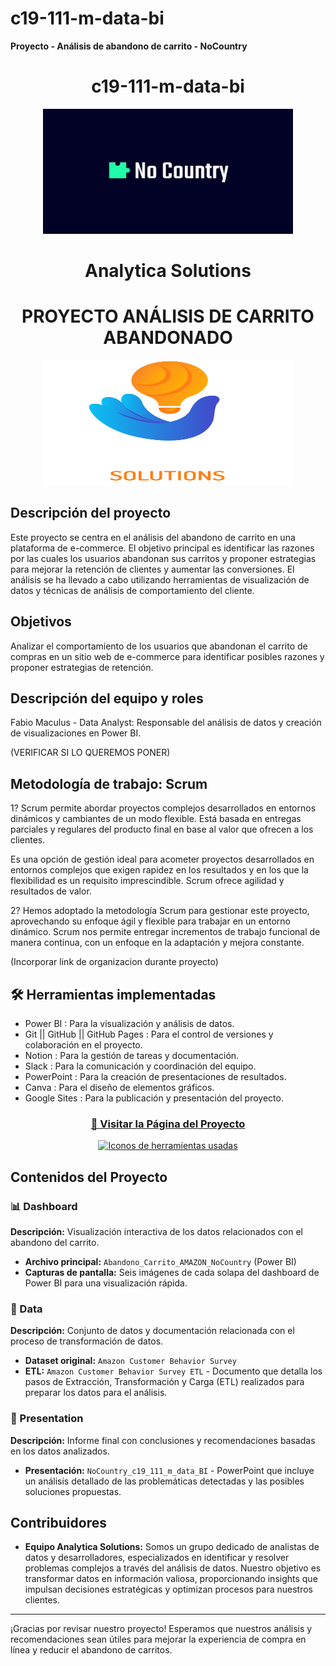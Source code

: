# c19-111-m-data-bi
**Proyecto - Análisis de abandono de carrito - NoCountry**

<h1 align="center">c19-111-m-data-bi</h1>

<p align="center">
  <img width="400" height="200" src="img/NoCountry.png" alt="Logo de NoCountry">
</p>

<h1 align="center">Analytica Solutions</h1>
<h1 align="center">PROYECTO ANÁLISIS DE CARRITO ABANDONADO</h1>

<p align="center">
  <img width="400" height="200" src="img/Logo grande.png" alt="Logo de Analytica Solutions">
</p>

## Descripción del proyecto
Este proyecto se centra en el análisis del abandono de carrito en una plataforma de e-commerce. El objetivo principal es identificar las razones por las cuales los usuarios abandonan sus carritos y proponer estrategias para mejorar la retención de clientes y aumentar las conversiones. El análisis se ha llevado a cabo utilizando herramientas de visualización de datos y técnicas de análisis de comportamiento del cliente.

## Objetivos
Analizar el comportamiento de los usuarios que abandonan el carrito de compras en un sitio web de e-commerce para identificar posibles razones y proponer estrategias de retención.

##  Descripción del equipo y roles
Fabio Maculus - Data Analyst: Responsable del análisis de datos y creación de visualizaciones en Power BI.

(VERIFICAR SI LO QUEREMOS PONER)

## Metodología de trabajo: Scrum
1? Scrum permite abordar proyectos complejos desarrollados en entornos dinámicos y cambiantes de un modo flexible. Está basada en entregas parciales y regulares del producto final en base al valor que ofrecen a los clientes.

Es una opción de gestión ideal para acometer proyectos desarrollados en entornos complejos que exigen rapidez en los resultados y en los que la flexibilidad es un requisito imprescindible. Scrum ofrece agilidad y resultados de valor.

2? Hemos adoptado la metodología Scrum para gestionar este proyecto, aprovechando su enfoque ágil y flexible para trabajar en un entorno dinámico. Scrum nos permite entregar incrementos de trabajo funcional de manera continua, con un enfoque en la adaptación y mejora constante.

(Incorporar link de organizacion durante proyecto)

## 🛠️ Herramientas implementadas 
- Power BI : Para la visualización y análisis de datos.
- Git || GitHub || GitHub Pages : Para el control de versiones y colaboración en el proyecto.
- Notion : Para la gestión de tareas y documentación.
- Slack : Para la comunicación y coordinación del equipo.
- PowerPoint : Para la creación de presentaciones de resultados.
- Canva : Para el diseño de elementos gráficos.
- Google Sites : Para la publicación y presentación del proyecto.


<div align="center">
  <h3>
    <a href="https://sites.google.com/view/analyticasolutions">
      🔗 Visitar la Página del Proyecto
    </a>
  </h3>
</div>

<div align="center">
  <a href="https://skillicons.dev">
    <img src="https://skillicons.dev/icons?i=git,github,notion,gmail" alt="Iconos de herramientas usadas">
  </a>
</div>

## Contenidos del Proyecto

### 📊 Dashboard
**Descripción:** Visualización interactiva de los datos relacionados con el abandono del carrito.

- **Archivo principal:** `Abandono_Carrito_AMAZON_NoCountry` (Power BI)
- **Capturas de pantalla:** Seis imágenes de cada solapa del dashboard de Power BI para una visualización rápida.

### 📂 Data
**Descripción:** Conjunto de datos y documentación relacionada con el proceso de transformación de datos.

- **Dataset original:** `Amazon Customer Behavior Survey`
- **ETL:** `Amazon Customer Behavior Survey ETL` - Documento que detalla los pasos de Extracción, Transformación y Carga (ETL) realizados para preparar los datos para el análisis.

### 📑 Presentation
**Descripción:** Informe final con conclusiones y recomendaciones basadas en los datos analizados.

- **Presentación:** `NoCountry_c19_111_m_data_BI` - PowerPoint que incluye un análisis detallado de las problemáticas detectadas y las posibles soluciones propuestas.

## Contribuidores
- **Equipo Analytica Solutions:** Somos un grupo dedicado de analistas de datos y desarrolladores, especializados en identificar y resolver problemas complejos a través del análisis de datos. Nuestro objetivo es transformar datos en información valiosa, proporcionando insights que impulsan decisiones estratégicas y optimizan procesos para nuestros clientes.


---

¡Gracias por revisar nuestro proyecto! Esperamos que nuestros análisis y recomendaciones sean útiles para mejorar la experiencia de compra en línea y reducir el abandono de carritos.


